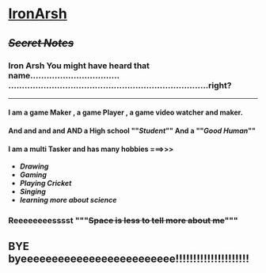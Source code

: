 # **<u>IronArsh</u>** 

## ~~*Secret Notes*~~

### Iron Arsh You might have heard that name................................. ..........................................................................right?

------



#### I am a game Maker , a game Player , a game video watcher and maker.

#### And and and and AND a High school ""***Student***"" And a ""***Good Human***""

#### I am a multi Tasker and has many hobbies ===>>>

- ***Drawing***
- ***Gaming*** 
- ***Playing Cricket***
- ***Singing***
- ***learning more about science***

### Reeeeeeeesssst """~~Space is less to tell  more about me~~"""

## BYE byeeeeeeeeeeeeeeeeeeeeeeeee!!!!!!!!!!!!!!!!!!!!!